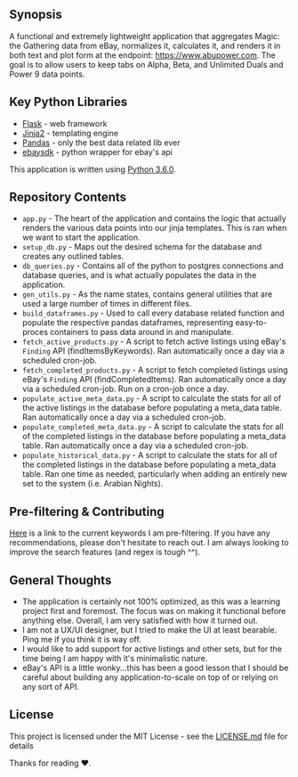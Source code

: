 ## Synopsis

A functional and extremely lightweight application that aggregates Magic: the Gathering data from eBay, normalizes it, calculates it, and renders it in both text and plot form at the endpoint: https://www.abupower.com. The goal is to allow users to keep tabs on Alpha, Beta, and Unlimited Duals and Power 9 data points.


## Key Python Libraries

- [Flask](http://flask.pocoo.org/) - web framework
- [Jinja2](http://jinja.pocoo.org/) - templating engine
- [Pandas](https://pandas.pydata.org/) - only the best data related lib ever
- [ebaysdk](https://github.com/timotheus/ebaysdk-python) - python wrapper for ebay's api
<!-- - [Linux](http://old-releases.ubuntu.com/releases/16.04.4/) - obv
- [Apache](https://httpd.apache.org/), [PostgreSQL](https://www.postgresql.org/)
- [DigitalOcean](https://www.digitalocean.com/) - server hosting -->

This application is written using [Python 3.6.0](https://www.python.org/downloads/release/python-360/).

## Repository Contents

- `app.py` - The heart of the application and contains the logic that actually renders the various data points into our jinja templates. This is ran when we want to start the application.
- `setup_db.py` - Maps out the desired schema for the database and creates any outlined tables.
- `db_queries.py` - Contains all of the python to postgres connections and database queries, and is what actually populates the data in the application.
- `gen_utils.py` - As the name states, contains general utilities that are used a large number of times in different files.
- `build_dataframes.py` - Used to call every database related function and populate the respective pandas dataframes, representing easy-to-proces containers to pass data around in and manipulate.
- `fetch_active_products.py` - A script to fetch active listings using eBay's `Finding` API (findItemsByKeywords). Ran automatically once a day via a scheduled cron-job.
- `fetch_completed_products.py` - A script to fetch completed listings using eBay's `Finding` API (findCompletedItems). Ran automatically once a day via a scheduled cron-job. Run on a cron-job once a day.
- `populate_active_meta_data.py` -  A script to calculate the stats for all of the active listings in the database before populating a meta_data table. Ran automatically once a day via a scheduled cron-job.
- `populate_completed_meta_data.py` -  A script to calculate the stats for all of the completed listings in the database before populating a meta_data table. Ran automatically once a day via a scheduled cron-job.
- `populate_historical_data.py` -  A script to calculate the stats for all of the completed listings in the database before populating a meta_data table. Ran one time as needed, particularly when adding an entirely new set to the system (i.e. Arabian Nights).

## Pre-filtering & Contributing

[Here](https://github.com/Cooops/newABUPOWER/blob/94995f12bd293820ff013a16d535efe37a4a6942/fetch_completed_products.py#L117) is a link to the current keywords I am pre-filtering. If you have any recommendations, please don't hesitate to reach out. I am always looking to improve the search features (and regex is tough ^^).

## General Thoughts

- The application is certainly not 100% optimized, as this was a learning project first and foremost. The focus was on making it functional before anything else. Overall, I am very satisfied with how it turned out.
- I am not a UX/UI designer, but I tried to make the UI at least bearable. Ping me if you think it is way off.
- I would like to add support for active listings and other sets, but for the time being I am happy with it's minimalistic nature.
- eBay's API is a little wonky...this has been a good lesson that I should be careful about building any application-to-scale on top of or relying on any sort of API.

## License

This project is licensed under the MIT License - see the [LICENSE.md](LICENSE.md) file for details

Thanks for reading ❤.
